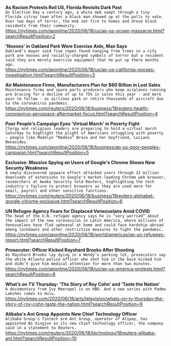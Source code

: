 **As Racism Protests Roil US, Florida Revisits Dark Past**\
`On Election Day a century ago, a white mob swept through a tiny Florida citrus town after a black man showed up at the polls to vote. Over two days of terror, the mob set fire to homes and drove black residents from their community.`\
https://nytimes.com/aponline/2020/06/18/us/ap-us-ocoee-massacre.html?searchResultPosition=2

**'Nooses' in Oakland Park Were Exercise Aids, Man Says**\
`Oakland’s mayor said five ropes found hanging from trees in a city park are nooses and racially-charged symbols of terror but a resident said they are merely exercise equipment that he put up there months ago.`\
https://nytimes.com/aponline/2020/06/18/us/ap-us-california-nooses-investigation.html?searchResultPosition=3

**Air Maintenance Firms, Manufacturers Plan for $60 Billion in Lost Sales**\
`Maintenance firms and spare parts producers who keep airplanes running are bracing for a decline of up to 75% in sales this year - and more pain to follow - as airlines park or retire thousands of aircraft due to the coronavirus pandemic.`\
https://nytimes.com/reuters/2020/06/18/business/18reuters-health-coronavirus-aerospace-aftermarket-focus.html?searchResultPosition=4

**Poor People's Campaign Eyes 'Virtual March' in Poverty Fight**\
`Clergy and religious leaders are preparing to hold a virtual march Saturday to highlight the plight of Americans struggling with poverty — people like Madelyn “Maddie” Brace and her boyfriend, Luciano Benavidez.`\
https://nytimes.com/aponline/2020/06/18/business/ap-us-poor-peoples-campaign.html?searchResultPosition=5

**Exclusive: Massive Spying on Users of Google's Chrome Shows New Security Weakness**\
`A newly discovered spyware effort attacked users through 32 million downloads of extensions to Google's market-leading Chrome web browser, researchers at Awake Security told Reuters, highlighting the tech industry's failure to protect browsers as they are used more for email, payroll and other sensitive functions.`\
https://nytimes.com/reuters/2020/06/18/business/18reuters-alphabet-google-chrome-exclusive.html?searchResultPosition=6

**UN Refugee Agency Fears for Displaced Venezuelans Amid COVID**\
`The head of the U.N. refugee agency says he is “very worried” about the impact of the new coronavirus in Latin America, where millions of Venezuelans have fled upheaval at home and could face hardship abroad among lockdowns and other restrictive measures to fight the pandemic. `\
https://nytimes.com/aponline/2020/06/18/world/americas/ap-un-refugees-report.html?searchResultPosition=7

**Prosecutor: Officer Kicked Rayshard Brooks After Shooting**\
`As Rayshard Brooks lay dying in a Wendy’s parking lot, prosecutors say the white Atlanta police officer who shot him in the back kicked him and didn’t give him medical attention for more than two minutes.`\
https://nytimes.com/aponline/2020/06/18/us/ap-us-america-protests.html?searchResultPosition=8

**What’s on TV Thursday: ‘The Story of Roy Cohn’ and ‘Taste the Nation’**\
`A documentary from Ivy Meeropol is on HBO. And a new series with Padma Lakshmi comes to Hulu.`\
https://nytimes.com/2020/06/18/arts/television/whats-on-tv-thursday-the-story-of-roy-cohn-taste-the-nation.html?searchResultPosition=9

**Alibaba's Ant Group Appoints New Chief Technology Officer**\
`Alibaba Group's fintech arm Ant Group, operator of Alipay, has appointed Ni Xingjun as its new chief technology officer, the company said in a statement to Reuters. `\
https://nytimes.com/reuters/2020/06/18/technology/18reuters-alibaba-ant.html?searchResultPosition=10

